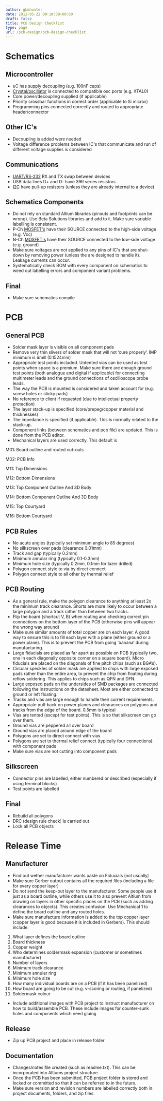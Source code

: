 ```yaml
---
author: gbmhunter
date: 2012-05-22 00:10:38+00:00
draft: false
title: PCB Design Checklist
type: page
url: /pcb-design/pcb-design-checklist
---
```


# Schematics

## Microcontroller

* uC has supply decoupling (e.g. 100nF caps)
* [Crystal/oscillator](http://blog.mbedded.ninja/electronics/components/crystals) is connected to compatible osc ports (e.g. XTAL0)
* Core power/decoupling supplied (if applicable)
* Priority crossbar functions in correct order (applicable to Si micros)
* Programming pins connected correctly and routed to appropriate header/connector

## Other IC's

* Decoupling is added were needed
* Voltage difference problems between IC's that communicate and run of different voltage supplies is considered

## Communications

* [UART/RS-232](http://blog.mbedded.ninja/electronics/circuit-design/uart) RX and TX swap between devices
* USB data lines D+ and D- have 39R series resistors
* [I2C](http://blog.mbedded.ninja/electronics/circuit-design/i2c-communication) have pull-up resistors (unless they are already internal to a device)

## Schematics Components

* Do not rely on standard Altium libraries (pinouts and footprints can be wrong). Use Beta Solutions libraries and add to it. Make sure variable labelling is consistent.
* P-Ch [MOSFET's](http://blog.mbedded.ninja/electronics/components/mosfets) have their SOURCE connected to the high-side voltage (e.g. Vcc)
* N-Ch [MOSFET's](http://blog.mbedded.ninja/electronics/components/mosfets) have their SOURCE connected to the low-side voltage (e.g. ground)
* Make sure voltages are not applied to any pins of IC's that are shut-down by removing power (unless the are designed to handle it). Leakage currents can occur.
* Systematically check BOM with every component on schematics to weed out labelling errors and component variant problems.

## Final

* Make sure schematics compile

# PCB

## General PCB

* Solder mask layer is visible on all component pads
* Remove very thin slivers of solder mask that will not ‘cure properly’. IMP minimum is 6mill (0.1524mm)
* Appropriate test points included. Untented vias can be used as test points when space is a premium. Make sure there are enough ground test points (both analogue and digital if applicable) for connecting multimeter leads and the ground connections of oscilloscope probe leads.
* The way the PCB is mounted is considered and taken account for (e.g. screw holes or sticky pads)
* No reference to client if requested (due to intellectual property protection)
* The layer stack-up is specified (core/prepeg/copper material and thicknesses)
* The impedance is specified (if applicable). This is normally related to the stack-up.
* Component links (between schematics and pcb file) are updated. This is done from the PCB editor.
* Mechanical layers are used correctly. This default is  

M01: Board outline and routed cut-outs  

M02: PCB Info  

M11: Top Dimensions  

M12: Bottom Dimensions  

M13: Top Component Outline And 3D Body  

M14: Bottom Component Outline And 3D Body  

M15: Top Courtyard  

M16: Bottom Courtyard

## PCB Rules

* No acute angles (typically set minimum angle to 85 degrees)
* No silkscreen over pads (clearance 0.01mm)
* Track and gap (typically 0.2mm)
* Minimum annular ring (typically 0.1-0.3mm)
* Minimum hole size (typically 0.2mm, 0.1mm for lazer drilled)
* Polygon connect style to via by direct connect
* Polygon connect style to all other by thermal relief

## PCB Routing

* As a general rule, make the polygon clearance to anything at least 2x the minimum track clearance. Shorts are more likely to occur between a large polygon and a track rather than between two tracks.
* Flip the board (shortcut V, B) when routing and checking correct pin connections on the bottom layer of the PCB (otherwise pins will appear the wrong way around)
* Make sure similar amounts of total copper are on each layer. A good way to ensure this is to fill each layer with a plane (either ground or a power plane). This is to prevent the PCB from going ‘banana’ during manufacturing.
* Large fiducials are placed as far apart as possible on PCB (typically two, one in each diagonally opposite corner on a square board). Micro fiducials are placed on the diagonals of fine pitch chips (such as BGA’s).
* Circular speckles of solder mask are applied to chips with large exposed pads rather than the entire area, to prevent the chip from floating during reflow soldering. This applies to chips such as QFN and DFN.
* Large exposed pads on the undersides of SMD packages are connected following the instructions on the datasheet. Most are either connected to ground or left floating.
* Tracks and vias are large enough to handle their current requirements.
* Appropriate pull-back on power planes and clearances on polygons and tracks from the edge of the board. 0.5mm is typical
* Vias are tented (except for test points). This is so that silkscreen can go over them.
* Ground vias are peppered all over board
* Ground vias are placed around edge of the board
* Polygons are set to direct connect with vias
* Polygons are set to thermal relief connect (typically four connections) with component pads
* Make sure vias are not cutting into component pads

## Silkscreen

* Connector pins are labelled, either numbered or described (especially if using terminal blocks)
* Test points are labelled

## Final

* Rebuild all polygons
* DRC (design rule check) is carried out
* Lock all PCB objects

# Release Time

## Manufacturer

* Find out wether manufacturer wants paste on Fiducials (not usually)
* Make sure Gerber output contains all the required files (including a file for every copper layer)
* Do not send the keep-out layer to the manufacturer. Some people use it just as a board outline, while others use it to also prevent Altium from drawing on layers in other specific places on the PCB (such as adding clearances to objects). This creates confusion. Use Mechanical 1 to define the board outline and any routed holes.
* Make sure manufacture information is added to the top copper layer (copper layer is good because it is included in Gerbers). This should include:

1. What layer defines the board outline
2. Board thickness
3. Copper weight
4. Who determines soldermask expansion (customer or sometimes manufacturer)
5. Number of layers
6. Minimum track clearance
7. Minimum annular ring
8. Minimum hole size
9. How many individual boards are on a PCB (if it has been panelized)
10. How board are going to be cut (e.g. v-scoring or routing, if panelized)
11. Soldermask colour

* Include additional images with PCB project to instruct manufacturer on how to build/assemble PCB. These include images for counter-sunk holes and components which need gluing

## Release

* Zip up PCB project and place in release folder

## Documentation

* Changes/notes file created (such as readme.txt). This can be incorporated into Altiums project structure.
* Once the PCB has been submitted, PCB project folder is stored and locked or committed so that it can be referred to in the future.
* Make sure version and revision numbers are labelled correctly both in project documents, folders, and zip files.
